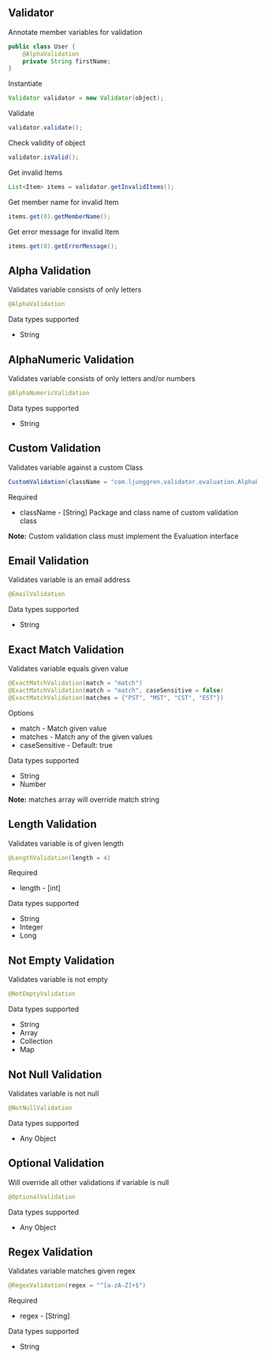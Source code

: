 ## Validator ##

Annotate member variables for validation

```java
public class User {
	@AlphaValidation
	private String firstName;
}
```

Instantiate

```java
Validator validator = new Validator(object);
```

Validate

```java
validator.validate();
```

Check validity of object

```java
validator.isValid();
```

Get invalid Items

```java
List<Item> items = validator.getInvalidItems();
```

Get member name for invalid Item

```java
items.get(0).getMemberName();
```

Get error message for invalid Item

```java
items.get(0).getErrorMessage();
```

## Alpha Validation ##

Validates variable consists of only letters

```java
@AlphaValidation
```

Data types supported
- String

## AlphaNumeric Validation ##

Validates variable consists of only letters and/or numbers

```java
@AlphaNumericValidation
```

Data types supported
- String

## Custom Validation ##

Validates variable against a custom Class

```java
CustomValidation(className = "com.ljunggren.validator.evaluation.AlphaEvaluation")
```

Required
- className - [String] Package and class name of custom validation class

**Note:** Custom validation class must implement the Evaluation interface

## Email Validation ##

Validates variable is an email address

```java
@EmailValidation
```

Data types supported
- String

## Exact Match Validation ##

Validates variable equals given value

```java
@ExactMatchValidation(match = "match")
@ExactMatchValidation(match = "match", caseSensitive = false)
@ExactMatchValidation(matches = {"PST", "MST", "CST", "EST"})
```

Options
- match - Match given value
- matches - Match any of the given values
- caseSensitive - Default: true

Data types supported
- String
- Number

**Note:** matches array will override match string

## Length Validation ##

Validates variable is of given length

```java
@LengthValidation(length = 4)
```

Required
- length - [int]

Data types supported
- String
- Integer
- Long

## Not Empty Validation ##

Validates variable is not empty

```java
@NotEmptyValidation
```

Data types supported
- String
- Array
- Collection
- Map

## Not Null Validation ##

Validates variable is not null

```java
@NotNullValidation
```

Data types supported
- Any Object

## Optional Validation ##

Will override all other validations if variable is null

```java
@OptionalValidation
```

Data types supported
- Any Object

## Regex Validation ##

Validates variable matches given regex

```java
@RegexValidation(regex = "^[a-zA-Z]+$")
```

Required
- regex - [String]

Data types supported
- String
